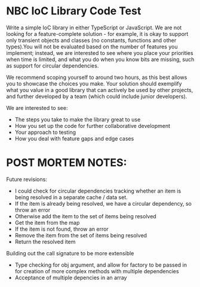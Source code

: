 # NBC IoC Library Code Test

Write a simple IoC library in either TypeScript or JavaScript. We are not looking for a feature-complete solution - for example, it is okay to support only transient objects and classes (no constants, functions and other types).You will not be evaluated based on the number of features you implement; instead, we are interested to see where you place your priorities when time is limited, and what you do when you know bits are missing, such as support for circular dependencies.

We recommend scoping yourself to around two hours, as this best allows you to showcase the choices you make. Your solution should exemplify what you value in a good library that can actively be used by other projects, and further developed by a team (which could include junior developers).

We are interested to see:

- The steps you take to make the library great to use
- How you set up the code for further collaborative development
- Your approach to testing
- How you deal with feature gaps and edge cases


# POST MORTEM NOTES:

Future revisions:
- I could check for circular dependencies tracking whether an item is being resolved in a separate cache / data set. 
- If the item is already being resolved, we have a circular dependency, so throw an error
- Otherwise add the item to the set of items being resolved
- Get the item from the map
- If the item is not found, throw an error
- Remove the item from the set of items being resolved
- Return the resolved item

Building out the call signature to be more extensible
- Type checking for obj argument, and allow for factory to be passed in for creation of more complex methods with multiple dependencies
- Acceptance of multiple depencies in an array 
